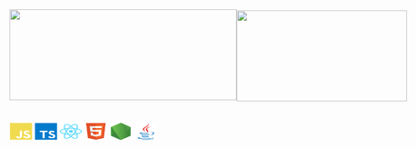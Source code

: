 <div>
  <div style="display: flex; align-items: center;">
    <picture>
      <source srcset="https://github-readme-stats.vercel.app/api?username=suzanadalmonech&show_icons=true&theme=dracula" media="(prefers-color-scheme: dark)" />
      <source srcset="https://github-readme-stats.vercel.app/api?username=suzanadalmonech&show_icons=true" media="(prefers-color-scheme: light), (prefers-color-scheme: no-preference)" />
      <img class="same-size-img" src="https://github-readme-stats.vercel.app/api?username=suzanadalmonech&show_icons=true" width="400" height="160" />
    </picture>
    <img class="same-size-img" src="https://github-readme-stats.vercel.app/api/top-langs/?username=suzanadalmonech&layout=compact&langs_count=16&theme=dracula" width="300" height="160" />
  </div>
  <br>
  
  <div style="display: inline_block; margin-top: 20px;">
    <img align="center" alt="Mica-Js" height="30" width="40" src="https://raw.githubusercontent.com/devicons/devicon/master/icons/javascript/javascript-plain.svg">
    <img align="center" alt="Mica-Ts" height="30" width="40" src="https://raw.githubusercontent.com/devicons/devicon/master/icons/typescript/typescript-plain.svg">
    <img align="center" alt="Mica-React" height="30" width="40" src="https://raw.githubusercontent.com/devicons/devicon/master/icons/react/react-original.svg">
    <img align="center" alt="Mica-HTML" height="30" width="40" src="https://raw.githubusercontent.com/devicons/devicon/master/icons/html5/html5-original.svg">
    <img align="center" alt="Mica-HTML" height="30" width="40" src="https://raw.githubusercontent.com/devicons/devicon/master/icons/nodejs/nodejs-original.svg">
    <img align="center" alt="Mica-Java" height="30" width="40" src="https://raw.githubusercontent.com/devicons/devicon/master/icons/java/java-original.svg">
  </div>
  <br>
  
  
